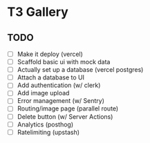 # T3 Gallery

## TODO

- [ ] Make it deploy (vercel)
- [ ] Scaffold basic ui with mock data
- [ ] Actually set up a database (vercel postgres)
- [ ] Attach a database to UI
- [ ] Add authentication (w/ clerk)
- [ ] Add image upload
- [ ] Error management (w/ Sentry)
- [ ] Routing/image page (parallel route)
- [ ] Delete button (w/ Server Actions)
- [ ] Analytics (posthog)
- [ ] Ratelimiting (upstash)